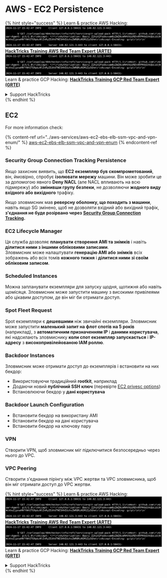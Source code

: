 # AWS - EC2 Persistence

{% hint style="success" %}
Learn & practice AWS Hacking:<img src="../../../.gitbook/assets/image (1).png" alt="" data-size="line">[**HackTricks Training AWS Red Team Expert (ARTE)**](https://training.hacktricks.xyz/courses/arte)<img src="../../../.gitbook/assets/image (1).png" alt="" data-size="line">\
Learn & practice GCP Hacking: <img src="../../../.gitbook/assets/image (2).png" alt="" data-size="line">[**HackTricks Training GCP Red Team Expert (GRTE)**<img src="../../../.gitbook/assets/image (2).png" alt="" data-size="line">](https://training.hacktricks.xyz/courses/grte)

<details>

<summary>Support HackTricks</summary>

* Check the [**subscription plans**](https://github.com/sponsors/carlospolop)!
* **Join the** 💬 [**Discord group**](https://discord.gg/hRep4RUj7f) or the [**telegram group**](https://t.me/peass) or **follow** us on **Twitter** 🐦 [**@hacktricks\_live**](https://twitter.com/hacktricks\_live)**.**
* **Share hacking tricks by submitting PRs to the** [**HackTricks**](https://github.com/carlospolop/hacktricks) and [**HackTricks Cloud**](https://github.com/carlospolop/hacktricks-cloud) github repos.

</details>
{% endhint %}

## EC2

For more information check:

{% content-ref url="../aws-services/aws-ec2-ebs-elb-ssm-vpc-and-vpn-enum/" %}
[aws-ec2-ebs-elb-ssm-vpc-and-vpn-enum](../aws-services/aws-ec2-ebs-elb-ssm-vpc-and-vpn-enum/)
{% endcontent-ref %}

### Security Group Connection Tracking Persistence

Якщо захисник виявить, що **EC2 екземпляр був скомпрометований**, він, ймовірно, спробує **ізолювати** **мережу** машини. Він може зробити це за допомогою явного **Deny NACL** (але NACL впливають на всю підмережу) або **змінивши групу безпеки**, не дозволяючи **жодного виду вхідного або вихідного** трафіку.

Якщо зловмисник мав **реверсну оболонку, що походить з машини**, навіть якщо SG змінено, щоб не дозволяти вхідний або вихідний трафік, **з'єднання не буде розірвано через** [**Security Group Connection Tracking**](https://docs.aws.amazon.com/AWSEC2/latest/UserGuide/security-group-connection-tracking.html)**.**

### EC2 Lifecycle Manager

Ця служба дозволяє **планувати** **створення AMI та знімків** і навіть **ділитися ними з іншими обліковими записами**.\
Зловмисник може налаштувати **генерацію AMI або знімків** всіх зображень або всіх томів **кожного тижня** і **ділитися ними зі своїм обліковим записом**.

### Scheduled Instances

Можна запланувати екземпляри для запуску щодня, щотижня або навіть щомісяця. Зловмисник може запустити машину з високими привілеями або цікавим доступом, де він міг би отримати доступ.

### Spot Fleet Request

Spot екземпляри є **дешевшими** ніж звичайні екземпляри. Зловмисник може запустити **маленький запит на флот спотів на 5 років** (наприклад), з **автоматичним призначенням IP** і **даними користувача**, які надсилають зловмиснику **коли спот екземпляр запускається** і **IP-адресу** з **високопривілейованою IAM роллю**.

### Backdoor Instances

Зловмисник може отримати доступ до екземплярів і встановити на них бекдор:

* Використовуючи традиційний **rootkit**, наприклад
* Додаючи новий **публічний SSH ключ** (перевірте [EC2 privesc options](../aws-privilege-escalation/aws-ec2-privesc.md))
* Встановлюючи бекдор у **дані користувача**

### **Backdoor Launch Configuration**

* Встановити бекдор на використану AMI
* Встановити бекдор на дані користувача
* Встановити бекдор на ключову пару

### VPN

Створити VPN, щоб зловмисник міг підключитися безпосередньо через нього до VPC.

### VPC Peering

Створити з'єднання пірінгу між VPC жертви та VPC зловмисника, щоб він міг отримати доступ до VPC жертви.

{% hint style="success" %}
Learn & practice AWS Hacking:<img src="../../../.gitbook/assets/image (1).png" alt="" data-size="line">[**HackTricks Training AWS Red Team Expert (ARTE)**](https://training.hacktricks.xyz/courses/arte)<img src="../../../.gitbook/assets/image (1).png" alt="" data-size="line">\
Learn & practice GCP Hacking: <img src="../../../.gitbook/assets/image (2).png" alt="" data-size="line">[**HackTricks Training GCP Red Team Expert (GRTE)**<img src="../../../.gitbook/assets/image (2).png" alt="" data-size="line">](https://training.hacktricks.xyz/courses/grte)

<details>

<summary>Support HackTricks</summary>

* Check the [**subscription plans**](https://github.com/sponsors/carlospolop)!
* **Join the** 💬 [**Discord group**](https://discord.gg/hRep4RUj7f) or the [**telegram group**](https://t.me/peass) or **follow** us on **Twitter** 🐦 [**@hacktricks\_live**](https://twitter.com/hacktricks\_live)**.**
* **Share hacking tricks by submitting PRs to the** [**HackTricks**](https://github.com/carlospolop/hacktricks) and [**HackTricks Cloud**](https://github.com/carlospolop/hacktricks-cloud) github repos.

</details>
{% endhint %}
